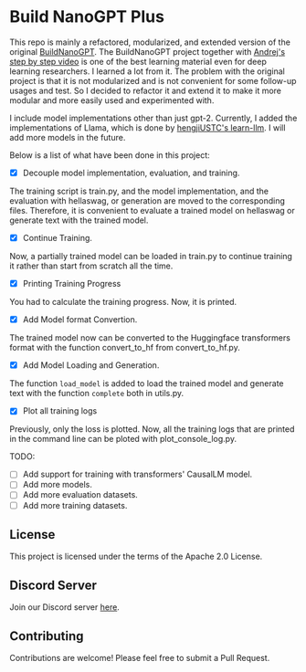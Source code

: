 # Build NanoGPT Plus

This repo is mainly a refactored, modularized, and extended version of the original [BuildNanoGPT](https://github.com/karpathy/build-nanogpt). The BuildNanoGPT project together with [Andrej's step by step video](https://www.youtube.com/watch?v=l8pRSuU81PU) is one of the best learning material even for deep learning researchers. I learned a lot from it. The problem with the original project is that it is not modularized and is not convenient for some follow-up usages and test. So I decided to refactor it and extend it to make it more modular and more easily used and experimented with.

I include model implementations other than just gpt-2. Currently, I added the implementations of Llama, which is done by [hengjiUSTC's learn-llm](https://github.com/hengjiUSTC/learn-llm). I will add more models in the future.

Below is a list of what have been done in this project:

- [x] Decouple model implementation, evaluation, and training. 

The training script is train.py, and the model implementation, and the evaluation with hellaswag, or generation are moved to the corresponding files. Therefore, it is convenient to evaluate a trained model on hellaswag or generate text with the trained model.


- [x] Continue Training.

Now, a partially trained model can be loaded in train.py to continue training it rather than start from scratch all the time.

- [x] Printing Training Progress

You had to calculate the training progress. Now, it is printed.

- [x] Add Model format Convertion.

The trained model now can be converted to the Huggingface transformers format with the function convert_to_hf from convert_to_hf.py.

- [x] Add Model Loading and Generation.

The function `load_model` is added to load the trained model and generate text with the function `complete` both in utils.py.

- [x] Plot all training logs

Previously, only the loss is plotted. Now, all the training logs that are printed in the command line can be ploted with plot_console_log.py.


TODO:

- [ ] Add support for training with transformers' CausalLM model.
- [ ] Add more models.
- [ ] Add more evaluation datasets.
- [ ] Add more training datasets.

## License

This project is licensed under the terms of the Apache 2.0 License.

## Discord Server

Join our Discord server [here](https://discord.gg/xhcBDEM3).

## Contributing

Contributions are welcome! Please feel free to submit a Pull Request.